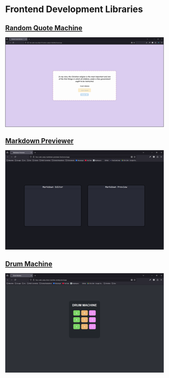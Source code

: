 # Frontend Development Libraries
## [Random Quote Machine](https://free-code-camp-tau.vercel.app/)
![Random Quote Machine](.deployment/random-quote-machine.png)

## [Markdown Previewer](https://free-code-camp-markdown-previewer-liard.vercel.app/)
![Markdown Previewer](.deployment/markdown-previewer.png)

## [Drum Machine](https://free-code-camp-drum-machine-smoky.vercel.app/)
![Markdown Previewer](.deployment/drum-machine.png)